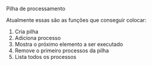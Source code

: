 Pilha de processamento

Atualmente essas são as funções que conseguir colocar:

1. Cria pilha
2. Adiciona processo
3. Mostra o próximo elemento a ser executado
4. Remove o primeiro processos da pilha 
5. Lista todos os processos







